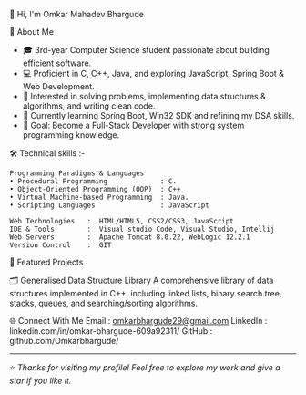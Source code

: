 👋 Hi, I'm Omkar Mahadev Bhargude

🚀 About Me
- 🎓 3rd-year Computer Science student passionate about building efficient software.
- 💻 Proficient in C, C++, Java, and exploring JavaScript, Spring Boot & Web Development.
- 🧩  Interested in solving problems, implementing data structures & algorithms, and writing clean code.
- 🌱 Currently learning Spring Boot, Win32 SDK and refining my DSA skills.
- 🎯 Goal: Become a Full-Stack Developer with strong system programming knowledge.

🛠️ Technical skills :-

    Programming Paradigms & Languages
    • Procedural Programming             : C.
    • Object-Oriented Programming (OOP)  : C++
    • Virtual Machine-based Programming  : Java.
    • Scripting Languages                : JavaScript
    
    Web Technologies   :  HTML/HTML5, CSS2/CSS3, JavaScript
    IDE & Tools        :  Visual studio Code, Visual Studio, Intellij
    Web Servers        :  Apache Tomcat 8.0.22, WebLogic 12.2.1
    Version Control    :  GIT

📂 Featured Projects

🗂️ Generalised Data Structure Library 
  A comprehensive library of data structures implemented in C++, including linked lists, binary search tree, stacks, queues, and searching/sorting algorithms.


🌐 Connect With Me
  Email     :   omkarbhargude29@gmail.com
  LinkedIn  :   linkedin.com/in/omkar-bhargude-609a92311/
  GitHub    :   github.com/Omkarbhargude/

---

⭐️ *Thanks for visiting my profile! Feel free to explore my work and give a star if you like it.*

